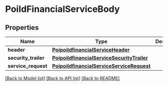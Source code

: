 # PoiIdFinancialServiceBody

## Properties
Name | Type | Description | Notes
------------ | ------------- | ------------- | -------------
**header** | [**PoipoiIdfinancialServiceHeader**](PoipoiIdfinancialServiceHeader.md) |  | 
**security_trailer** | [**PoipoiIdfinancialServiceSecurityTrailer**](PoipoiIdfinancialServiceSecurityTrailer.md) |  | [optional] 
**service_request** | [**PoipoiIdfinancialServiceServiceRequest**](PoipoiIdfinancialServiceServiceRequest.md) |  | 

[[Back to Model list]](../README.md#documentation-for-models) [[Back to API list]](../README.md#documentation-for-api-endpoints) [[Back to README]](../README.md)

